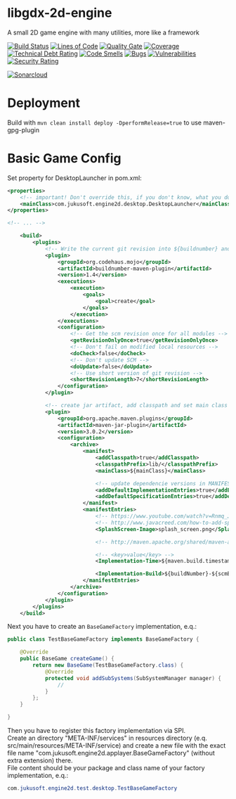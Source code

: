 # libgdx-2d-engine

A small 2D game engine with many utilities, more like a framework

[![Build Status](https://travis-ci.org/JuKu/libgdx-2d-engine.svg?branch=master)](https://travis-ci.org/JuKu/libgdx-2d-engine)
[![Lines of Code](https://sonarcloud.io/api/project_badges/measure?project=com.jukusoft%3Aengine2d-parent&metric=ncloc)](https://sonarcloud.io/dashboard/index/com.jukusoft%3Aengine2d-parent) 
[![Quality Gate](https://sonarcloud.io/api/project_badges/measure?project=com.jukusoft%3Aengine2d-parent&metric=alert_status)](https://sonarcloud.io/dashboard/index/com.jukusoft%3Aengine2d-parent) 
[![Coverage](https://sonarcloud.io/api/project_badges/measure?project=com.jukusoft%3Aengine2d-parent&metric=coverage)](https://sonarcloud.io/dashboard/index/com.jukusoft%3Aengine2d-parent) 
[![Technical Debt Rating](https://sonarcloud.io/api/project_badges/measure?project=com.jukusoft%3Aengine2d-parent&metric=sqale_index)](https://sonarcloud.io/dashboard/index/com.jukusoft%3Aengine2d-parent) 
[![Code Smells](https://sonarcloud.io/api/project_badges/measure?project=com.jukusoft%3Aengine2d-parent&metric=code_smells)](https://sonarcloud.io/dashboard/index/com.jukusoft%3Aengine2d-parent) 
[![Bugs](https://sonarcloud.io/api/project_badges/measure?project=com.jukusoft%3Aengine2d-parent&metric=bugs)](https://sonarcloud.io/dashboard/index/com.jukusoft%3Aengine2d-parent) 
[![Vulnerabilities](https://sonarcloud.io/api/project_badges/measure?project=com.jukusoft%3Aengine2d-parent&metric=vulnerabilities)](https://sonarcloud.io/dashboard/index/com.jukusoft%3Aengine2d-parent) 
[![Security Rating](https://sonarcloud.io/api/project_badges/measure?project=com.jukusoft%3Aengine2d-parent&metric=security_rating)](https://sonarcloud.io/dashboard/index/com.jukusoft%3Aengine2d-parent) 

[![Sonarcloud](https://sonarcloud.io/api/project_badges/quality_gate?project=com.jukusoft%3Aengine2d-parent)](https://sonarcloud.io/dashboard?id=com.jukusoft%3Aengine2d-parent)

# Deployment
Build with `mvn clean install deploy -DperformRelease=true` to use maven-gpg-plugin

# Basic Game Config

Set property for DesktopLauncher in pom.xml:
```xml
<properties>
    <!-- important! Don't override this, if you don't know, what you do! -->
    <mainClass>com.jukusoft.engine2d.desktop.DesktopLauncher</mainClass>
</properties>
```

```xml
<!-- ... -->

    <build>
		<plugins>
			<!-- Write the current git revision into ${buildnumber} and populate ${scmBranch} -->
			<plugin>
				<groupId>org.codehaus.mojo</groupId>
				<artifactId>buildnumber-maven-plugin</artifactId>
				<version>1.4</version>
				<executions>
					<execution>
						<goals>
							<goal>create</goal>
						</goals>
					</execution>
				</executions>
				<configuration>
					<!-- Get the scm revision once for all modules -->
					<getRevisionOnlyOnce>true</getRevisionOnlyOnce>
					<!-- Don't fail on modified local resources -->
					<doCheck>false</doCheck>
					<!-- Don't update SCM -->
					<doUpdate>false</doUpdate>
					<!-- Use short version of git revision -->
					<shortRevisionLength>7</shortRevisionLength>
				</configuration>
			</plugin>

			<!-- create jar artifact, add classpath and set main class -->
			<plugin>
				<groupId>org.apache.maven.plugins</groupId>
				<artifactId>maven-jar-plugin</artifactId>
				<version>3.0.2</version>
				<configuration>
					<archive>
						<manifest>
							<addClasspath>true</addClasspath>
							<classpathPrefix>lib/</classpathPrefix>
							<mainClass>${mainClass}</mainClass>

							<!-- update dependencie versions in MANIFEST.MF -->
							<addDefaultImplementationEntries>true</addDefaultImplementationEntries>
							<addDefaultSpecificationEntries>true</addDefaultSpecificationEntries>
						</manifest>
						<manifestEntries>
							<!-- https://www.youtube.com/watch?v=Rnmq_Jv-pe4 -->
							<!-- http://www.javacreed.com/how-to-add-splash-screen-using-maven/ -->
							<SplashScreen-Image>splash_screen.png</SplashScreen-Image>

							<!-- http://maven.apache.org/shared/maven-archiver/index.html -->

							<!-- <key>value</key> -->
							<Implementation-Time>${maven.build.timestamp}</Implementation-Time>

							<Implementation-Build>${buildNumber}-${scmBranch}</Implementation-Build>
						</manifestEntries>
					</archive>
				</configuration>
			</plugin>
		</plugins>
	</build>
```

Next you have to create an `BaseGameFactory` implementation, e.q.:
```java
public class TestBaseGameFactory implements BaseGameFactory {

    @Override
    public BaseGame createGame() {
        return new BaseGame(TestBaseGameFactory.class) {
            @Override
            protected void addSubSystems(SubSystemManager manager) {
                //
            }
        };
    }

}
```

Then you have to register this factory implementation via SPI.\
Create an directory "META-INF/services" in resources directory (e.q. src/main/resources/META-INF/service) and create a new file with the exact file name "com.jukusoft.engine2d.applayer.BaseGameFactory" (without extra extension) there.\
File content should be your package and class name of your factory implementation, e.q.:
```java
com.jukusoft.engine2d.test.desktop.TestBaseGameFactory
```
